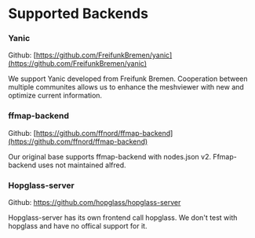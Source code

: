 # Supported Backends

### Yanic

Github: [https://github.com/FreifunkBremen/yanic](https://github.com/FreifunkBremen/yanic)

We support Yanic developed from Freifunk Bremen. Cooperation between multiple communites allows us to enhance the meshviewer with new and optimize current information.

### ffmap-backend

Github: [https://github.com/ffnord/ffmap-backend](https://github.com/ffnord/ffmap-backend)

Our original base supports ffmap-backend with nodes.json v2. Ffmap-backend uses not maintained alfred.

### Hopglass-server

Github: https://github.com/hopglass/hopglass-server

Hopglass-server has its own frontend call hopglass. We don't test with hopglass and have no offical support for it.

